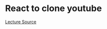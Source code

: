 # React to clone youtube

[Lecture Source](https://www.youtube.com/playlist?list=PL9a7QRYt5fqnlSRu--re7N_1Ean5jFsh3)

